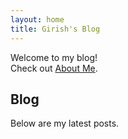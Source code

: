 ```yaml
---
layout: home
title: Girish's Blog
---
```


Welcome to my blog!  
Check out [About Me](/about/).

## Blog

Below are my latest posts.
